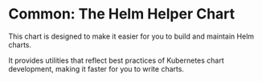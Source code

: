 # Common: The Helm Helper Chart

This chart is designed to make it easier for you to build and maintain Helm
charts.

It provides utilities that reflect best practices of Kubernetes chart development,
making it faster for you to write charts.

